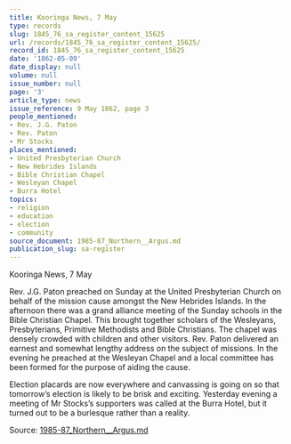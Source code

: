 ```yaml
---
title: Kooringa News, 7 May
type: records
slug: 1845_76_sa_register_content_15625
url: /records/1845_76_sa_register_content_15625/
record_id: 1845_76_sa_register_content_15625
date: '1862-05-09'
date_display: null
volume: null
issue_number: null
page: '3'
article_type: news
issue_reference: 9 May 1862, page 3
people_mentioned:
- Rev. J.G. Paton
- Rev. Paton
- Mr Stocks
places_mentioned:
- United Presbyterian Church
- New Hebrides Islands
- Bible Christian Chapel
- Wesleyan Chapel
- Burra Hotel
topics:
- religion
- education
- election
- community
source_document: 1985-87_Northern__Argus.md
publication_slug: sa-register
---
```


Kooringa News, 7 May

Rev. J.G. Paton preached on Sunday at the United Presbyterian Church on behalf of the mission cause amongst the New Hebrides Islands.  In the afternoon there was a grand alliance meeting of the Sunday schools in the Bible Christian Chapel.  This brought together scholars of the Wesleyans, Presbyterians, Primitive Methodists and Bible Christians.  The chapel was densely crowded with children and other visitors.  Rev. Paton delivered an earnest and somewhat lengthy address on the subject of missions.  In the evening he preached at the Wesleyan Chapel and a local committee has been formed for the purpose of aiding the cause.

Election placards are now everywhere and canvassing is going on so that tomorrow’s election is likely to be brisk and exciting.  Yesterday evening a meeting of Mr Stocks’s supporters was called at the Burra Hotel, but it turned out to be a burlesque rather than a reality.

Source: [1985-87_Northern__Argus.md](/downloads/markdown/1985-87_Northern__Argus.md)
